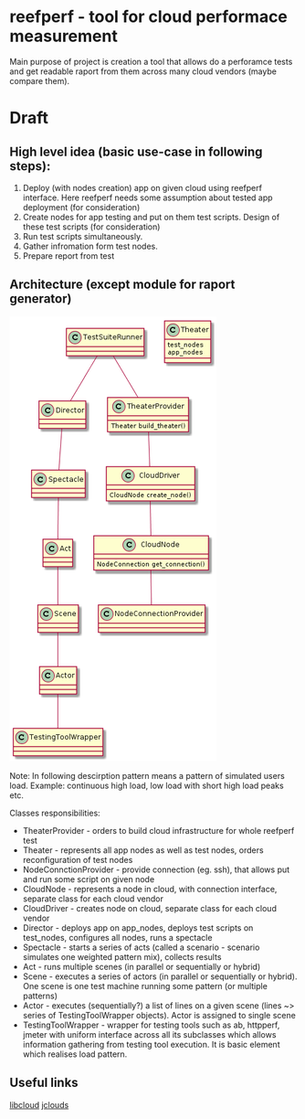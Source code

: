 # reefperf - tool for cloud performace measurement

Main purpose of project is creation a tool that allows do a perforamce tests
and get readable raport from them across many cloud vendors (maybe compare them).

# Draft

## High level idea (basic use-case in following steps):

1. Deploy (with nodes creation) app on given cloud using reefperf interface. 
	Here reefperf needs some assumption about tested app deployment (for consideration)
2. Create nodes for app testing and put on them test scripts. 
	Design of these test scripts (for consideration)
3. Run test scripts simultaneously.
4. Gather infromation form test nodes.
5. Prepare report from test

## Architecture (except module for raport generator)

![alt_text](class_diagram.png)

Note: In following descirption pattern means a pattern of simulated users load.
	Example: continuous high load, low load with short high load peaks etc.

Classes responsibilities:
- TheaterProvider - orders to build cloud infrastructure for whole reefperf test
- Theater - represents all app nodes as well as test nodes, orders reconfiguration of test nodes
- NodeConnctionProvider - provide connection (eg. ssh), that allows put and run some script on given node
- CloudNode - represents a node in cloud, with connection interface, separate class for each cloud vendor
- CloudDriver - creates node on cloud, separate class for each cloud vendor
- Director - deploys app on app_nodes, deploys test scripts on test_nodes, configures all nodes, runs a spectacle
- Spectacle - starts a series of acts (called a scenario - scenario simulates one weighted pattern mix), collects results
- Act - runs multiple scenes (in parallel or sequentially or hybrid) 
- Scene - executes a series of actors (in parallel or sequentially or hybrid).
	One scene is one test machine running some pattern (or multiple patterns)
- Actor - executes (sequentially?) a list of lines on a given scene (lines ~> series of TestingToolWrapper objects).
	Actor is assigned to single scene
- TestingToolWrapper - wrapper for testing tools such as ab, httpperf, jmeter
	with uniform interface across all its subclasses which allows information gathering from testing tool execution.
	It is basic element which realises load pattern.

## Useful links
[libcloud](https://libcloud.apache.org/)
[jclouds](https://jclouds.apache.org/)

